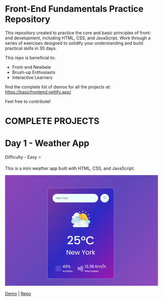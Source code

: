 ﻿# Front-End Fundamentals Practice Repository

This repository created to practice the core and basic principles of front-end development, including HTML, CSS, and JavaScript. Work through a series of exercises designed to solidify your understanding and build practical skills in 30 days. 

This repo is beneficial to:
  - Front-end Newbeie
  - Brush-up Enthusiasts
  - Interactive Learners

find the complete list of demos for all the projects at: https://basicfrontend.netlify.app/

Feel free to contribute!

# COMPLETE PROJECTS


<h1> Day 1 - Weather App</h1>

Difficulty - Easy :star:

This is a mini weather app built with HTML, CSS, and JavaScript. 

<img src="images/Show.png" width="1000" alt="Weather App Screenshot">

<a href="https://basicfrontend.netlify.app/day%201%20weather%20app/">Demo</a> | <a href="https://github.com/Erma-T/30daysFrontEndBasic/tree/main/Day%201%20Weather%20APP">Repo</a>

